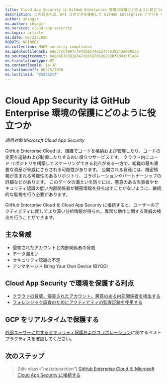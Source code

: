 ```yaml
---
title: Cloud App Security は GitHub Enterprise 環境の保護にどのように役立つか
description: この記事では、API コネクタを使用して GitHub Enterprise アプリを Cloud App Security に接続することで使用状況を可視化して制御することの利点について説明します。
author: shsagir
ms.author: shsagir
ms.service: cloud-app-security
ms.topic: article
ms.date: 06/23/2020
ROBOTS: NOINDEX
ms.collection: M365-security-compliance
ms.openlocfilehash: ede37cbf987cfe43b8574e227c4b38243e0693ab
ms.sourcegitcommit: 0e8065703810347c86567d636293bf6d41df1a84
ms.translationtype: HT
ms.contentlocale: ja-JP
ms.lasthandoff: 06/23/2020
ms.locfileid: "85256217"
---
```

# <a name="how-cloud-app-security-helps-protect-your-github-enterprise-environment"></a>Cloud App Security は GitHub Enterprise 環境の保護にどのように役立つか

*適用対象:Microsoft Cloud App Security*

GitHub Enterprise Cloud は、組織でコードを格納および管理したり、コードの変更を追跡および制御したりするのに役立つサービスです。 クラウド内にコード リポジトリを構築してスケーリングできる利点がある一方で、組織の最も重要な資産が脅威にさらされる可能性があります。 公開される資産には、機密情報が含まれる可能性のあるリポジトリ、コラボレーションやパートナーシップの詳細などがあります。 このデータの漏えいを防ぐには、悪意のある当事者やセキュリティ認識の低い内部関係者が機密情報を持ち出すことがないように、継続的な監視を行う必要があります。

GitHub Enterprise Cloud を Cloud App Security に接続すると、ユーザーのアクティビティに関してより深い分析情報が得られ、異常な動作に関する脅威の検出を行うことができます。

## <a name="main-threats"></a>主な脅威

- 侵害されたアカウントと内部関係者の脅威
- データ漏えい
- セキュリティ認識の不足
- アンマネージド Bring Your Own Device (BYOD)

## <a name="how-cloud-app-security-helps-to-protect-your-environment"></a>Cloud App Security で環境を保護する利点

- [クラウドの脅威、侵害されたアカウント、悪意のある内部関係者を検出する](best-practices.md#detect-cloud-threats-compromised-accounts-malicious-insiders-and-ransomware)
- [フォレンジック調査のためにアクティビティの監査証跡を使用する](best-practices.md#use-the-audit-trail-of-activities-for-forensic-investigations)

## <a name="protect-gcp-in-real-time"></a>GCP をリアルタイムで保護する

[外部ユーザーに対するセキュリティ保護およびコラボレーション](best-practices.md#secure-collaboration-with-external-users-by-enforcing-real-time-session-controls)に関するベスト プラクティスを確認してください。

## <a name="next-steps"></a>次のステップ

> [!div class="nextstepaction"]
> [GitHub Enterprise Cloud を Microsoft Cloud App Security に接続する](connect-github-ec-to-microsoft-cloud-app-security.md)
